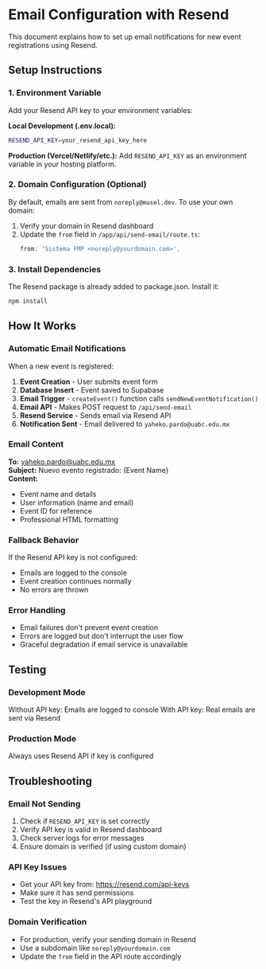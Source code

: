 # Email Configuration with Resend

This document explains how to set up email notifications for new event registrations using Resend.

## Setup Instructions

### 1. Environment Variable

Add your Resend API key to your environment variables:

**Local Development (.env.local):**
```bash
RESEND_API_KEY=your_resend_api_key_here
```

**Production (Vercel/Netlify/etc.):**
Add `RESEND_API_KEY` as an environment variable in your hosting platform.

### 2. Domain Configuration (Optional)

By default, emails are sent from `noreply@musel.dev`. To use your own domain:

1. Verify your domain in Resend dashboard
2. Update the `from` field in `/app/api/send-email/route.ts`:
   ```typescript
   from: 'Sistema FMP <noreply@yourdomain.com>',
   ```

### 3. Install Dependencies

The Resend package is already added to package.json. Install it:

```bash
npm install
```

## How It Works

### Automatic Email Notifications

When a new event is registered:

1. **Event Creation** - User submits event form
2. **Database Insert** - Event saved to Supabase
3. **Email Trigger** - `createEvent()` function calls `sendNewEventNotification()`
4. **Email API** - Makes POST request to `/api/send-email`
5. **Resend Service** - Sends email via Resend API
6. **Notification Sent** - Email delivered to `yaheko.pardo@uabc.edu.mx`

### Email Content

**To:** yaheko.pardo@uabc.edu.mx  
**Subject:** Nuevo evento registrado: {Event Name}  
**Content:**
- Event name and details
- User information (name and email)
- Event ID for reference
- Professional HTML formatting

### Fallback Behavior

If the Resend API key is not configured:
- Emails are logged to the console
- Event creation continues normally
- No errors are thrown

### Error Handling

- Email failures don't prevent event creation
- Errors are logged but don't interrupt the user flow
- Graceful degradation if email service is unavailable

## Testing

### Development Mode
Without API key: Emails are logged to console
With API key: Real emails are sent via Resend

### Production Mode
Always uses Resend API if key is configured

## Troubleshooting

### Email Not Sending
1. Check if `RESEND_API_KEY` is set correctly
2. Verify API key is valid in Resend dashboard
3. Check server logs for error messages
4. Ensure domain is verified (if using custom domain)

### API Key Issues
- Get your API key from: https://resend.com/api-keys
- Make sure it has send permissions
- Test the key in Resend's API playground

### Domain Verification
- For production, verify your sending domain in Resend
- Use a subdomain like `noreply@yourdomain.com`
- Update the `from` field in the API route accordingly